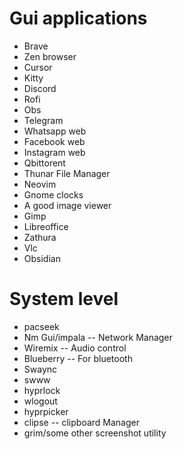 # Gui applications
* Brave
* Zen browser
* Cursor
* Kitty
* Discord
* Rofi
* Obs
* Telegram
* Whatsapp web
* Facebook web
* Instagram web
* Qbittorent
* Thunar File Manager
* Neovim
* Gnome clocks
* A good image viewer
* Gimp
* Libreoffice
* Zathura
* Vlc
* Obsidian

# System level

* pacseek
* Nm Gui/impala  -- Network Manager
* Wiremix -- Audio control
* Blueberry -- For bluetooth
* Swaync
* swww
* hyprlock
* wlogout
* hyprpicker
* clipse -- clipboard Manager
* grim/some other screenshot utility


